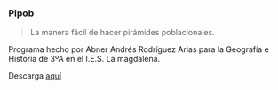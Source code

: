 ### Pipob

> La manera fácil de hacer pirámides poblacionales.

Programa hecho por Abner Andrés Rodríguez Arias para la Geografía e Historia de 3ºA en el I.E.S. La magdalena.

Descarga [aquí](https://mega.nz/#!qwljXLZT!hSYSftGAKDmyhiPKD54IALOhWLGtHoi0Sz8XryI1yQA)
